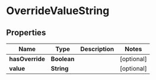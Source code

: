 # OverrideValueString

## Properties
Name | Type | Description | Notes
------------ | ------------- | ------------- | -------------
**hasOverride** | **Boolean** |  |  [optional]
**value** | **String** |  |  [optional]
